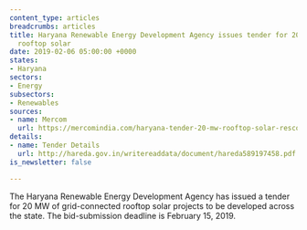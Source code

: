 ```yaml
---
content_type: articles
breadcrumbs: articles
title: Haryana Renewable Energy Development Agency issues tender for 20 MW grid-connected
  rooftop solar
date: 2019-02-06 05:00:00 +0000
states:
- Haryana
sectors:
- Energy
subsectors:
- Renewables
sources:
- name: Mercom
  url: https://mercomindia.com/haryana-tender-20-mw-rooftop-solar-resco/
details:
- name: Tender Details
  url: http://hareda.gov.in/writereaddata/document/hareda589197458.pdf
is_newsletter: false

---
```

The Haryana Renewable Energy Development Agency has issued a tender for 20 MW of grid-connected rooftop solar projects to be developed across the state. The bid-submission deadline is February 15, 2019.
